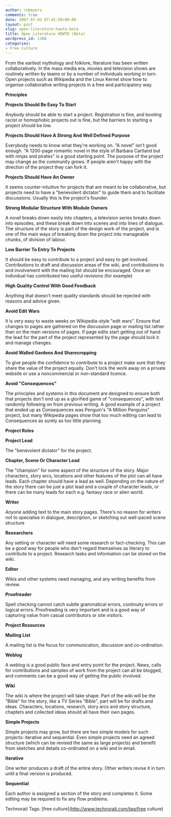 ```yaml
---
author: robmyers
comments: true
date: 2007-07-02 07:42:58+00:00
layout: post
slug: open-literature-howto-beta
title: Open Literature HOWTO (Beta)
wordpress_id: 1388
categories:
- Free Culture
---
```


From the earliest mythology and folklore, literature has been written collaboratively. In the mass media era, movies and television shows are routinely written by teams or by a number of individuals working in turn. Open projects such as Wikipedia and the Linux Kernel show how to organise collaborative writing projects in a free and participatory way.  
  
**Principles**  
  
**Projects Should Be Easy To Start**  
  
Anybody should be able to start a project. Registration is fine, and booting racist or homophobic projects out is fine, but the barriers to starting a project should be low.  
  
**Projects Should Have A Strong And Well Defined Purpose**  
  
Everybody needs to know what they're working on. "A novel" isn't good enough. "A 1200-page romantic novel in the style of Barbara Cartland but with ninjas and pirates" is a good starting point. The purpose of the project may change as the community grows. If people aren't happy with the direction of the project they can fork it.  
  
**Projects Should Have An Owner**  
  
It seems counter-intuitive for projects that are meant to be collaborative, but projects need to have a "benevolent dictator" to guide them and to facilitate discussions. Usually this is the project's founder.  
  
**Strong Modular Structure With Module Owners**  
  
A novel breaks down easily into chapters, a television series breaks down into episodes, and these break down into scenes and into lines of dialogue. The structure of the story is part of the design work of the project, and is one of the main ways of breaking down the project into manageable chunks, of division of labour.  
  
**Low Barrier To Entry To Projects**  
  
It should be easy to contribute to a project and easy to get involved. Contributions to draft and discussion areas of the wiki, and contributions to and involvement with the mailing list should be encouraged. Once an individual has contributed two useful revisions (for example)  
  
**High Quality Control With Good Feedback**  
  
Anything that doesn't meet quality standards should be rejected with reasons and advice given.  
  
**Avoid Edit Wars**  
  
It is very easy to waste weeks on Wikipedia-style "edit wars". Ensure that changes to pages are gathered on the discussion page or mailing list rather than on the main versions of pages. If page edits start getting out of hand the lead for the part of the project represented by the page should lock it and manage changes.  
  
**Avoid Walled Gardens And Sharecropping**  
  
To give people the confidence to contribute to a project make sure that they share the value of the project equally. Don't lock the work away on a private website or use a noncommercial or non-standard licence.  
  
**Avoid "Consequences"**  
  
The principles and systems in this document are designed to ensure both that projects don't end up as a glorified game of "consequences", with text randomly following on from previous writing. A good example of a project that ended up as Consequences was Penguin's "A Million Penguins" project, but many Wikipedia pages show that too much editing can lead to Consequences as surely as too little planning.  
  
**Project Roles**  
  
**Project Lead**  
  
The "benevolent dictator" for the project.  
  
**Chapter, Scene Or Character Lead**  
  
The "champion" for some aspect of the structure of the story. Major characters, story arcs, locations and other features of the plot can all have leads. Each chapter should have a lead as well. Depending on the nature of the story there can be just a plot lead and a couple of character leads, or there can be many leads for each e.g. fantasy race or alien world.  
  
**Writer**  
  
Anyone adding text to the main story pages. There's no reason for writers not to specialise in dialogue, description, or sketching out well-paced scene structure  
  
**Researchers**  
  
Any setting or character will need some research or fact-checking. This can be a good way for people who don't regard themselves as literary to contribute to a project. Research tasks and information can be stored on the wiki.  
  
**Editor**  
  
Wikis and other systems need managing, and any writing benefits from review.  
  
**Proofreader**  
  
Spell checking cannot catch subtle grammatical errors, continuity errors or logical errors. Proofreading is very important and is a good way of capturing value from casual contributors or site visitors.  
  
**Project Resources**  
  
**Mailing List**  
  
A mailing list is the focus for communication, discussion and co-ordination.  
  
**Weblog**  
  
A weblog is a good public face and entry point for the project. News, calls for contributions and samples of work from the project can all be blogged, and comments can be a good way of getting the public involved.  
  
**Wiki**  
  
The wiki is where the project will take shape. Part of the wiki will be the "Bible" for the story, like a TV Series "Bible", part will be for drafts and ideas. Characters, locations, research, story arcs and story structure, chapters and collected ideas should all have their own pages.  
  
**Simple Projects**  
  
Simple projects may grow, but there are two simple models for such projects: iterative and sequential. Even simple projects need an agreed structure (which can be revised the same as large projects) and benefit from sketches and details co-ordinated on a wiki and in email.  
  
**Iterative**  
  
One writer produces a draft of the entire story. Other writers revise it in turn until a final version is produced.  
  
**Sequential**  
  
Each author is assigned a section of the story and completes it. Some editing may be required to fix any flow problems.  


Technorati Tags: [free culture](http://www.technorati.com/tag/free culture)

  



